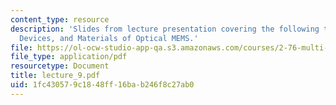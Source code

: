 ```yaml
---
content_type: resource
description: 'Slides from lecture presentation covering the following topics: Functionality,
  Devices, and Materials of Optical MEMS.'
file: https://ol-ocw-studio-app-qa.s3.amazonaws.com/courses/2-76-multi-scale-system-design-fall-2004/1fc430579c1848ff16bab246f8c27ab0_lecture_9.pdf
file_type: application/pdf
resourcetype: Document
title: lecture_9.pdf
uid: 1fc43057-9c18-48ff-16ba-b246f8c27ab0
---
```

